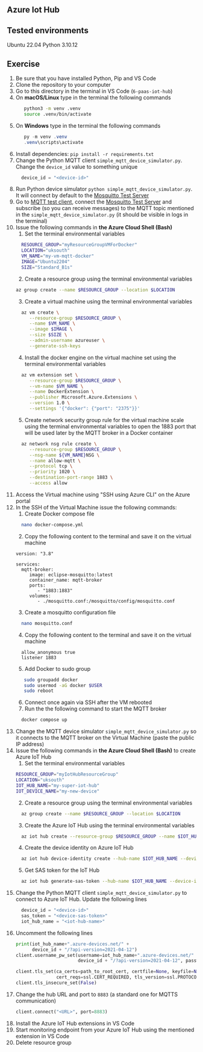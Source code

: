 ## Azure Iot Hub

## Tested environments
Ubuntu 22.04
Python 3.10.12

## Exercise
1. Be sure that you have installed Python, Pip and VS Code
2. Clone the repository to your computer
3. Go to this directory in the terminal in VS Code (`6-paas-iot-hub`)
4. On **macOS/Linux** type in the terminal the following commands
   ```bash
      python3 -m venv .venv
      source .venv/bin/activate
   ```
5. On **Windows** type in the terminal the following commands
   ```powershell
      py -m venv .venv
      .venv\scripts\activate
   ```
6. Install dependencies: `pip install -r requirements.txt`
7. Change the Python MQTT client `simple_mqtt_device_simulator.py`. Change the `device_id` value to something unique
    ```Python
      device_id = "<device-id>"
    ```
8. Run Python device simulator `python simple_mqtt_device_simulator.py`. It will connect by default to the [Mosquitto Test Server](https://test.mosquitto.org/)
9. Go to [MQTT test client](https://testclient-cloud.mqtt.cool/), connect the [Mosquitto Test Server](https://test.mosquitto.org/) and subscribe (so you can receive messages) to the MQTT topic mentioned in the `simple_mqtt_device_simulator.py` (it should be visible in logs in the terminal)
10. Issue the following commands in **the Azure Cloud Shell (Bash)**
    1.  Set the terminal environmental variables 
    ```bash
      RESOURCE_GROUP="myResourceGroupVMForDocker"
      LOCATION="uksouth"
      VM_NAME="my-vm-mqtt-docker"
      IMAGE="Ubuntu2204"
      SIZE="Standard_B1s"
    ```
    2. Create a resource group using the terminal environmental variables
    ```bash
    az group create --name $RESOURCE_GROUP --location $LOCATION
    ```
    3. Create a virtual machine using the terminal environmental variables
    ```bash
      az vm create \
         --resource-group $RESOURCE_GROUP \
         --name $VM_NAME \
         --image $IMAGE \
         --size $SIZE \
         --admin-username azureuser \
         --generate-ssh-keys
    ```
    4. Install the docker engine on the virtual machine set using the terminal environmental variables
    ```bash
      az vm extension set \
         --resource-group $RESOURCE_GROUP \
         --vm-name $VM_NAME \
         --name DockerExtension \
         --publisher Microsoft.Azure.Extensions \
         --version 1.0 \
         --settings '{"docker": {"port": "2375"}}'
    ```
    5. Create network security group rule for the virtual machine scale using the terminal environmental variables to open the 1883 port that will be used later by the MQTT broker in a Docker container 
    ```bash
      az network nsg rule create \
         --resource-group $RESOURCE_GROUP \
         --nsg-name ${VM_NAME}NSG \
         --name allow-mqtt \
         --protocol tcp \
         --priority 1020 \
         --destination-port-range 1883 \
         --access allow
    ```
11. Access the Virtual machine using "SSH using Azure CLI" on the Azure portal
12. In the SSH of the Virtual Machine issue the following commands:
    1.  Create Docker compose file 
    ```bash
      nano docker-compose.yml
    ```
    2. Copy the following content to the terminal and save it on the virtual machine
    ```
    version: "3.8"

    services:
      mqtt-broker:
         image: eclipse-mosquitto:latest
         container_name: mqtt-broker
         ports:
            - "1883:1883"
         volumes:
            - ./mosquitto.conf:/mosquitto/config/mosquitto.conf
    ```
    3. Create a mosquitto configuration file
    ```bash
      nano mosquitto.conf
    ```
    4. Copy the following content to the terminal and save it on the virtual machine
    ```
      allow_anonymous true
      listener 1883
    ```
    5. Add Docker to sudo group
      ```bash
         sudo groupadd docker
         sudo usermod -aG docker $USER
         sudo reboot
      ```
    6. Connect once again via SSH after the VM rebooted
    7. Run the the following command to start the MQTT broker
    ```bash
      docker compose up
    ```
13. Change the MQTT device simulator `simple_mqtt_device_simulator.py` so it connects to the MQTT broker on the Virtual Machine (paste the public IP address)
14. Issue the following commands in **the Azure Cloud Shell (Bash)** to create Azure IoT Hub
    1.  Set the terminal environmental variables 
    ```bash
    RESOURCE_GROUP="myIotHubResourceGroup"
    LOCATION="uksouth"
    IOT_HUB_NAME="my-super-iot-hub"
    IOT_DEVICE_NAME="my-new-device"
    ```
    2. Create a resource group using the terminal environmental variables
    ```bash
      az group create --name $RESOURCE_GROUP --location $LOCATION
    ```
    3. Create the Azure IoT Hub using the terminal environmental variables
    ```bash
      az iot hub create --resource-group $RESOURCE_GROUP --name $IOT_HUB_NAME --location $LOCATION --sku F1 --partition-count 2
    ```
    4. Create the device identity on Azure IoT Hub
    ```bash
      az iot hub device-identity create --hub-name $IOT_HUB_NAME --device-id $IOT_DEVICE_NAME
    ```
    5. Get SAS token for the IoT Hub
    ```bash
      az iot hub generate-sas-token --hub-name $IOT_HUB_NAME --device-id $IOT_DEVICE_NAME --output table
    ```
15. Change the Python MQTT client `simple_mqtt_device_simulator.py` to connect to Azure IoT Hub. Update the following lines
    ```Python
      device_id = "<device-id>"
      sas_token = "<device-sas-token>"
      iot_hub_name = "<iot-hub-name>"
    ```
16. Uncomment the following lines
    ```Python
    print(iot_hub_name+".azure-devices.net/" +
          device_id + "/?api-version=2021-04-12")
    client.username_pw_set(username=iot_hub_name+".azure-devices.net/" +
                           device_id + "/?api-version=2021-04-12", password=sas_token)

    client.tls_set(ca_certs=path_to_root_cert, certfile=None, keyfile=None,
                   cert_reqs=ssl.CERT_REQUIRED, tls_version=ssl.PROTOCOL_TLSv1_2, ciphers=None)
    client.tls_insecure_set(False)
    ```
17. Change the hub URL and port to `8883` (a standard one for MQTTS communication)
    ```Python
    client.connect("<URL>", port=8883)
    ```
18. Install the Azure IoT Hub extensions in VS Code
19. Start monitoring endpoint from your Azure IoT Hub using the mentioned extension in VS Code
20. Delete resource group